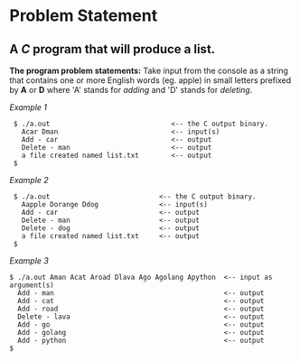 # Problem Statement #
## A _C_ program that will produce a list. ##

**The program problem statements:**
Take input from the console as a string that contains one or more English words (eg. apple) in small letters prefixed by **A** or **D** where 'A' stands for _adding_ and 'D' stands for _deleting_.

   _Example 1_
 
   ```text
    $ ./a.out                              <-- the C output binary.
      Acar Dman                            <-- input(s)
      Add - car                            <-- output      
      Delete - man                         <-- output
      a file created named list.txt        <-- output
    $
   ```

   _Example 2_
 
   ```text
    $ ./a.out                           <-- the C output binary.
      Aapple Dorange Ddog               <-- input(s)
      Add - car                         <-- output      
      Delete - man                      <-- output
      Delete - dog                      <-- output
      a file created named list.txt     <-- output
    $
   ```

   _Example 3_

   ```text
   $ ./a.out Aman Acat Aroad Dlava Ago Agolang Apython  <-- input as argument(s)
     Add - man                                          <-- output          
     Add - cat                                          <-- output          
     Add - road                                         <-- output     
     Delete - lava                                      <-- output
     Add - go                                           <-- output 
     Add - golang                                       <-- output           
     Add - python                                       <-- output
   $
   ```